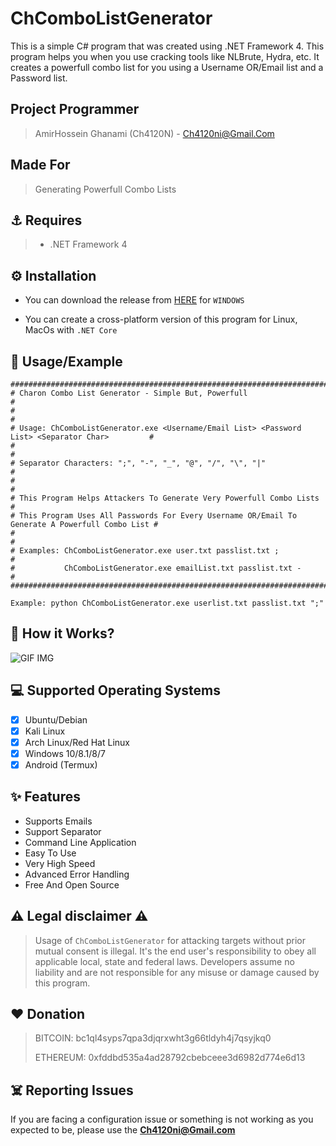 # ChComboListGenerator
This is a simple C# program that was created using .NET Framework 4. This program helps you when you use cracking tools like NLBrute, Hydra, etc. It creates a powerfull combo list for you using a Username OR/Email list and a Password list.

## Project Programmer
> AmirHossein Ghanami (Ch4120N) - Ch4120ni@Gmail.Com

## Made For
> Generating Powerfull Combo Lists

## ⚓ Requires
> - .NET Framework 4

## ⚙️ Installation

- You can download the release from [HERE](https://github.com/Ch4120N/ChComboListGenerator/releases/) for `WINDOWS`

- You can create a cross-platform version of this program for Linux, MacOs with `.NET Core`

<!-- ```bash
apt update
apt install python git -y
git clone https://github.com/Ch4120N/ChComboGenerator
cd ChComboGenerator
python ChComboGenerator.py
```

### Single line installation
```bash
apt update && apt install python git -y && git clone https://github.com/Ch4120N/ChComboGenerator && && cd ChComboGenerator && python ChComboGenerator.py
``` -->

## 📑 Usage/Example

```
##################################################################################################
# Charon Combo List Generator - Simple But, Powerfull                                            #
#                                                                                                #
# Usage: ChComboListGenerator.exe <Username/Email List> <Password List> <Separator Char>         #
#                                                                                                #
# Separator Characters: ";", "-", "_", "@", "/", "\", "|"                                        #
#                                                                                                #
# This Program Helps Attackers To Generate Very Powerfull Combo Lists                            #
# This Program Uses All Passwords For Every Username OR/Email To Generate A Powerfull Combo List #
#                                                                                                #
# Examples: ChComboListGenerator.exe user.txt passlist.txt ;                                     #
#           ChComboListGenerator.exe emailList.txt passlist.txt -                                #
##################################################################################################
```

```
Example: python ChComboListGenerator.exe userlist.txt passlist.txt ";"
```

## 📝️ How it Works?

<img src="./img.gif" alt="GIF IMG"/>

## 💻 Supported Operating Systems
- [X] Ubuntu/Debian
- [X] Kali Linux
- [X] Arch Linux/Red Hat Linux
- [X] Windows 10/8.1/8/7
- [X] Android (Termux)

## ✨ Features

* Supports Emails
* Support Separator
* Command Line Application
* Easy To Use
* Very High Speed
* Advanced Error Handling
* Free And Open Source

## ⚠️ Legal disclaimer ⚠️
> Usage of `ChComboListGenerator` for attacking targets without prior mutual consent is illegal. It's the end user's responsibility to obey all applicable local, state and federal laws. Developers assume no liability and are not responsible for any misuse or damage caused by this program.

## ❤️ Donation 
> BITCOIN:   bc1ql4syps7qpa3djqrxwht3g66tldyh4j7qsyjkq0
> 
> ETHEREUM:  0xfddbd535a4ad28792cbebceee3d6982d774e6d13

## ☠️ Reporting Issues

If you are facing a configuration issue or something is not working as you expected to be, please use the **Ch4120ni@Gmail.com**

